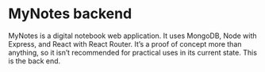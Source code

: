 # MyNotes backend
MyNotes is a digital notebook web application. It uses MongoDB, Node with Express, and React with React Router. It’s a proof of concept more than anything, so it isn’t recommended for practical uses in its current state. This is the back end.
